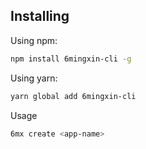 ## Installing

Using npm:

```bash
npm install 6mingxin-cli -g
```

Using yarn:

```bash
yarn global add 6mingxin-cli
```

Usage

```bash
6mx create <app-name>
```
